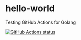 # hello-world
Testing GitHub Actions for Golang

 <a href="https://github.com/apurer/hello-world/actions"><img alt="GitHub Actions status" src="https://github.com/apurer/hello-world/workflows/Go/badge.svg"></a>
 <!-- ![Go](https://github.com/Apurer/hello-world/workflows/Go/badge.svg)-->
